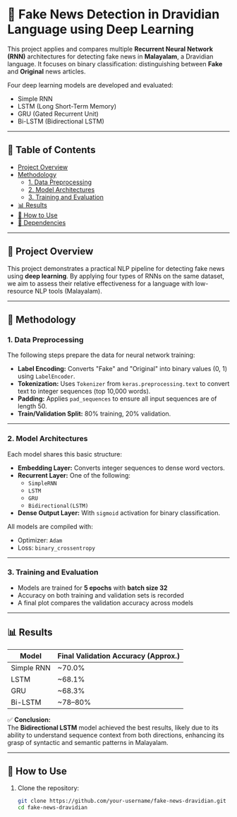 # 📰 Fake News Detection in Dravidian Language using Deep Learning

This project applies and compares multiple **Recurrent Neural Network (RNN)** architectures for detecting fake news in **Malayalam**, a Dravidian language. It focuses on binary classification: distinguishing between **Fake** and **Original** news articles.

Four deep learning models are developed and evaluated:

- Simple RNN
- LSTM (Long Short-Term Memory)
- GRU (Gated Recurrent Unit)
- Bi-LSTM (Bidirectional LSTM)

---

## 📑 Table of Contents

- [Project Overview](#project-overview)
- [Methodology](#methodology)
  - [1. Data Preprocessing](#1-data-preprocessing)
  - [2. Model Architectures](#2-model-architectures)
  - [3. Training and Evaluation](#3-training-and-evaluation)
- [📊 Results](#results)
- [🚀 How to Use](#how-to-use)
- [🧩 Dependencies](#dependencies)

---

## 📘 Project Overview

This project demonstrates a practical NLP pipeline for detecting fake news using **deep learning**. By applying four types of RNNs on the same dataset, we aim to assess their relative effectiveness for a language with low-resource NLP tools (Malayalam).

---

## 🧪 Methodology

### 1. Data Preprocessing

The following steps prepare the data for neural network training:

- **Label Encoding:** Converts "Fake" and "Original" into binary values (0, 1) using `LabelEncoder`.
- **Tokenization:** Uses `Tokenizer` from `keras.preprocessing.text` to convert text to integer sequences (top 10,000 words).
- **Padding:** Applies `pad_sequences` to ensure all input sequences are of length 50.
- **Train/Validation Split:** 80% training, 20% validation.

---

### 2. Model Architectures

Each model shares this basic structure:

- **Embedding Layer:** Converts integer sequences to dense word vectors.
- **Recurrent Layer:** One of the following:
  - `SimpleRNN`
  - `LSTM`
  - `GRU`
  - `Bidirectional(LSTM)`
- **Dense Output Layer:** With `sigmoid` activation for binary classification.

All models are compiled with:

- Optimizer: `Adam`
- Loss: `binary_crossentropy`

---

### 3. Training and Evaluation

- Models are trained for **5 epochs** with **batch size 32**
- Accuracy on both training and validation sets is recorded
- A final plot compares the validation accuracy across models

---

## 📊 Results

| Model      | Final Validation Accuracy (Approx.) |
|------------|-------------------------------------|
| Simple RNN | ~70.0%                              |
| LSTM       | ~68.1%                              |
| GRU        | ~68.3%                              |
| Bi-LSTM    | ~78–80%                             |

✅ **Conclusion:**  
The **Bidirectional LSTM** model achieved the best results, likely due to its ability to understand sequence context from both directions, enhancing its grasp of syntactic and semantic patterns in Malayalam.

---

## 🚀 How to Use

1. Clone the repository:

   ```bash
   git clone https://github.com/your-username/fake-news-dravidian.git
   cd fake-news-dravidian

